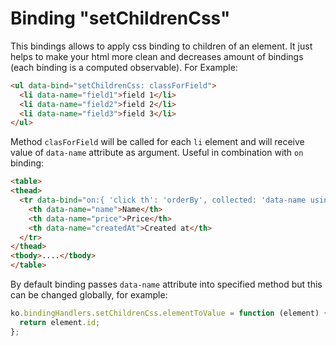 Binding "setChildrenCss"
===

This bindings allows to apply css binding to children of an element. It just helps to make your html more clean and decreases amount of bindings (each binding is a computed observable). For Example:
```html
<ul data-bind="setChildrenCss: classForField">
  <li data-name="field1">field 1</li>
  <li data-name="field2">field 2</li>
  <li data-name="field3">field 3</li>
</ul>
```
Method `clasForField` will be called for each `li` element and will receive value of `data-name` attribute as argument. Useful in combination with `on` binding:
```html
<table>
<thead>
  <tr data-bind="on:{ 'click th': 'orderBy', collected: 'data-name using shiftKey and toggle with desc' }, setChildrenCss: classForSortedField">
    <th data-name="name">Name</th>
    <th data-name="price">Price</th>
    <th data-name="createdAt">Created at</th>
  </tr>
</thead>
<tbody>....</tbody>
</table>
```
By default binding passes `data-name` attribute into specified method but this can be changed globally, for example:
```js
ko.bindingHandlers.setChildrenCss.elementToValue = function (element) {
  return element.id;
};
```